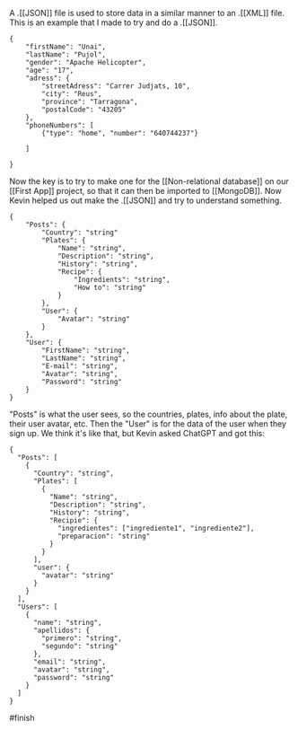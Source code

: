 A .[[JSON]] file is used to store data in a similar manner to an .[[XML]] file. This is an example that I made to try and do a .[[JSON]].
```
{
    "firstName": "Unai",
    "lastName": "Pujol",
    "gender": "Apache Helicopter",
    "age": "17",
    "adress": {
        "streetAdress": "Carrer Judjats, 10",
        "city": "Reus",
        "province": "Tarragona",
        "postalCode": "43205"
    },
    "phoneNumbers": [
        {"type": "home", "number": "640744237"}

    ]

}
```
Now the key is to try to make one for the [[Non-relational database]] on our [[First App]] project, so that it can then be imported to [[MongoDB]]. Now Kevin helped us out make the .[[JSON]] and try to understand something.
```
{
    "Posts": {
        "Country": "string"
        "Plates": {
            "Name": "string",
            "Description": "string",
            "History": "string",
            "Recipe": {
                "Ingredients": "string",
                "How to": "string"
            }
        },
        "User": {
            "Avatar": "string"
        }
    },
    "User": {
        "FirstName": "string",
        "LastName": "string",
        "E-mail": "string",
        "Avatar": "string",
        "Password": "string"
    }
}
```
"Posts" is what the user sees, so the countries, plates, info about the plate, their user avatar, etc. Then the "User" is for the data of the user when they sign up.
We think it's like that, but Kevin asked ChatGPT and got this:
```
{  
  "Posts": [  
    {  
      "Country": "string",  
      "Plates": [  
        {  
          "Name": "string",  
          "Description": "string",  
          "History": "string",  
          "Recipie": {  
            "ingredientes": ["ingrediente1", "ingrediente2"],  
            "preparacion": "string"  
          }  
        }  
      ],  
      "user": {  
        "avatar": "string"  
      }  
    }  
  ],  
  "Users": [  
    {  
      "name": "string",  
      "apellidos": {  
        "primero": "string",  
        "segundo": "string"  
      },  
      "email": "string",  
      "avatar": "string",  
      "password": "string"  
    }  
  ]  
}
```
#finish 